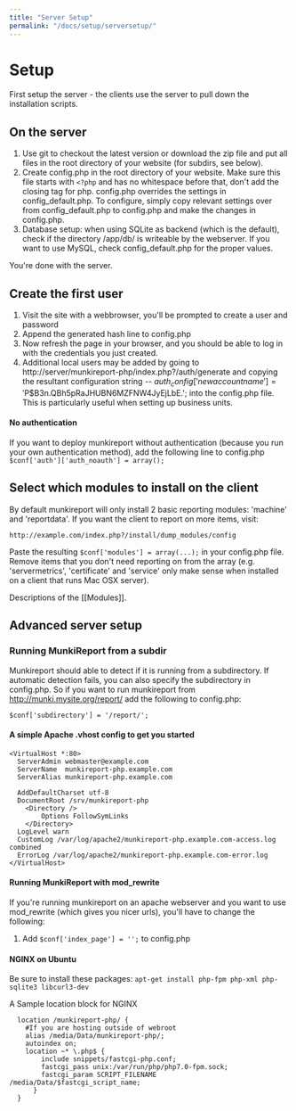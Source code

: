 ```yaml
---
title: "Server Setup"
permalink: "/docs/setup/serversetup/"
---
```


Setup
=====

First setup the server - the clients use the server to pull down the installation scripts.


On the server
---

 1. Use git to checkout the latest version or download the zip file and put all files in the root directory of your website (for subdirs, see below).
 2. Create config.php in the root directory of your website. Make sure this file starts with `<?php` and has no whitespace before that, don't add the closing tag for php. config.php overrides the settings in config_default.php. To configure, simply copy relevant settings over from config_default.php to config.php and make the changes in config.php.
 3. Database setup: when using SQLite as backend (which is the default), check if the directory /app/db/ is writeable by the webserver. If you want to use MySQL, check config_default.php for the proper values.

 You're done with the server.

Create the first user
---

 1. Visit the site with a webbrowser, you'll be prompted to create a user and password
 2. Append the generated hash line to config.php
 3. Now refresh the page in your browser, and you should be able to log in with the credentials you just created.
 4. Additional local users may be added by going to http://server/munkireport-php/index.php?/auth/generate and copying the resultant configuration string -- $auth_config['newaccountname'] = '$P$B3n.QBh5pRaJHUBN6MZFNW4JyEjLbE.'; into the config.php file.  This is particularly useful when setting up business units.


#### No authentication

If you want to deploy munkireport without authentication (because you run your own authentication method), add the following line to config.php
`$conf['auth']['auth_noauth'] = array();`

Select which modules to install on the client
---

By default munkireport will only install 2 basic reporting modules: 'machine' and 'reportdata'. If you want the client to report on more items, visit:

 `http://example.com/index.php?/install/dump_modules/config`

Paste the resulting `$conf['modules'] = array(...);` in your config.php file. Remove items that you don't need reporting on from the array (e.g. 'servermetrics', 'certificate' and 'service' only make sense when installed on a client that runs Mac OSX server).

Descriptions of the [[Modules]].

Advanced server setup
---

### Running MunkiReport from a subdir

Munkireport should able to detect if it is running from a subdirectory. If automatic detection fails, you can also specify the subdirectory in config.php.
So if you want to run munkireport from http://munki.mysite.org/report/
add the following to config.php:

    $conf['subdirectory'] = '/report/';


#### A simple Apache .vhost config to get you started

    <VirtualHost *:80>
      ServerAdmin webmaster@example.com
      ServerName  munkireport-php.example.com
      ServerAlias munkireport-php.example.com

      AddDefaultCharset utf-8
      DocumentRoot /srv/munkireport-php
        <Directory />
            Options FollowSymLinks
        </Directory>
      LogLevel warn
      CustomLog /var/log/apache2/munkireport-php.example.com-access.log combined
      ErrorLog /var/log/apache2/munkireport-php.example.com-error.log
    </VirtualHost>


#### Running MunkiReport with mod_rewrite

If you're running munkireport on an apache webserver and you want to use mod_rewrite (which gives you nicer urls), you'll have
to change the following:

 1. Add `$conf['index_page'] = '';` to config.php

#### NGINX on Ubuntu

Be sure to install these packages: `apt-get install php-fpm php-xml php-sqlite3 libcurl3-dev`

A Sample location block for NGINX
```
  location /munkireport-php/ {
    #If you are hosting outside of webroot
    alias /media/Data/munkireport-php/;
    autoindex on;
    location ~* \.php$ {
        include snippets/fastcgi-php.conf;
        fastcgi_pass unix:/var/run/php/php7.0-fpm.sock;
        fastcgi_param SCRIPT_FILENAME  /media/Data/$fastcgi_script_name;
      }
  }
```
